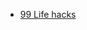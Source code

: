 <!-- 
.. link: 
.. description: 
.. tags: 
.. date: 2013/10/21 10:51:22
.. title: Life hakcs
.. slug: life-hacks
-->

* [99 Life hacks](http://sarcasticcharm.com/99-life-hacks-that-could-make-your-life-easier)